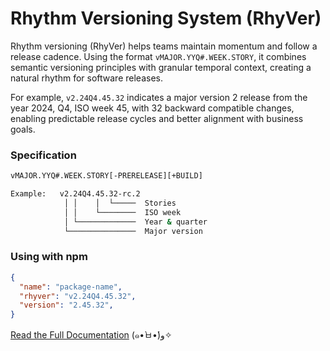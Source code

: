 # Rhythm Versioning System (RhyVer)

Rhythm versioning (RhyVer) helps teams maintain momentum and follow a release cadence. Using the format `vMAJOR.YYQ#.WEEK.STORY`, it combines semantic versioning principles with granular temporal context, creating a natural rhythm for software releases. 

For example, `v2.24Q4.45.32` indicates a major version 2 release from the year 2024, Q4, ISO week 45, with 32 backward compatible changes, enabling predictable release cycles and better alignment with business goals.


### Specification
```bash
vMAJOR.YYQ#.WEEK.STORY[-PRERELEASE][+BUILD]

Example:   v2.24Q4.45.32-rc.2
            │ │    │  └─────  Stories
            │ │    └────────  ISO week
            │ └─────────────  Year & quarter
            └───────────────  Major version
```

### Using with npm
```json
{
  "name": "package-name",
  "rhyver": "v2.24Q4.45.32",
  "version": "2.45.32",
}
```

[Read the Full Documentation](https://rhyver.com/) (๑•̀ㅂ•́)و✧
